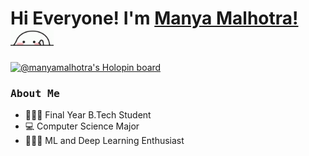 # Hi Everyone! I'm [Manya Malhotra!](https://www.linkedin.com/in/manyamalhotra/) <img src="https://github.com/manyamalhotra/manyamalhotra/blob/main/images/quby-high-five.gif?raw=true" height="25px">

[![@manyamalhotra's Holopin board](https://holopin.me/manyamalhotra)](https://holopin.io/@manyamalhotra)

<h3><b><samp>About Me </samp></b></h3>

- 👨🏻‍🎓 Final Year B.Tech Student
- 💻 Computer Science Major
- 👨🏻‍💻 ML and Deep Learning Enthusiast


<!---
manyamalhotra/manyamalhotra is a ✨ special ✨ repository because its `README.md` (this file) appears on your GitHub profile.
You can click the Preview link to take a look at your changes.
--->
